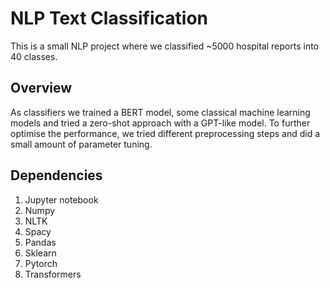 # NLP Text Classification
This is a small NLP project where we classified ~5000 hospital reports into 40 classes. 

## Overview
As classifiers we trained a BERT model, some classical machine learning models and tried a zero-shot approach with a GPT-like model. 
To further optimise the performance, we tried different preprocessing steps and did a small amount of parameter tuning.

## Dependencies
1. Jupyter notebook
2. Numpy
3. NLTK
4. Spacy
5. Pandas
6. Sklearn
7. Pytorch
8. Transformers 